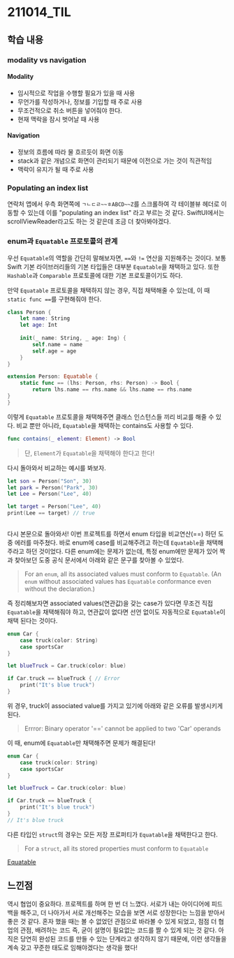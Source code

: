 ﻿# 211014_TIL


## 학습 내용 

### modality vs navigation

#### Modality
- 임시적으로 작업을 수행할 필요가 있을 때 사용
- 무언가를 작성하거나, 정보를 기입할 때 주로 사용
- 무조건적으로 취소 버튼을 넣어줘야 한다. 
- 현재 맥락을 잠시 벗어날 때 사용

#### Navigation
- 정보의 흐름에 따라 물 흐르듯이 화면 이동
- stack과 같은 개념으로 화면이 관리되기 때문에 이전으로 가는 것이 직관적임
- 맥락이 유지가 될 때 주로 사용

### Populating an index list 
연락처 앱에서 우측 화면쪽에 `ㄱㄴㄷㄹ~~ㅎABCD~~Z`를 스크롤하여 각 테이블뷰 헤더로 이동할 수 있는데 이를 "populating an index list" 라고 부르는 것 같다. SwiftUI에서는 scrollViewReader라고도 하는 것 같은데 조금 더 찾아봐야겠다. 


### enum과 `Equatable` 프로토콜의 관계 

우선 `Equatable`의 역할을 간단히 말해보자면, `==`와 `!=` 연산을 지원해주는 것이다. 보통 Swift 기본 라이브러리들의 기본 타입들은 대부분 `Equatable`을 채택하고 있다. 또한 `Hashable`과 `Comparable` 프로토콜에 대한 기본 프로토콜이기도 하다. 

만약 `Equatable` 프로토콜을 채택하지 않는 경우, 직접 채택해줄 수 있는데, 이 때 `static func ==`를 구현해줘야 한다. 

```swift 
class Person {
	let name: String
	let age: Int
	
	init(_ name: String, _ age: Ing) {
		self.name = name
		self.age = age
	}
}

extension Person: Equatable {
	static func == (lhs: Person, rhs: Person) -> Bool {
		return lhs.name == rhs.name && lhs.name == rhs.name
}
}
```

이렇게 `Equatable` 프로토콜을 채택해주면 클래스 인스턴스들 끼리 비교를 해줄 수 있다. 비교 뿐만 아니라, `Equatable`을 채택하는 contains도 사용할 수 있다. 

```swift
func contains(_ element: Element) -> Bool
```

> 단, `Element`가 `Equatable`을 채택해야 한다고 한다!

다시 돌아와서 비교하는 예시를 봐보자.

```swift
let son = Person("Son", 30)
let park = Person("Park", 30)
let Lee = Person("Lee", 40)

let target = Person("Lee", 40)
print(Lee == target) // true
 
```

다시 본문으로 돌아와서! 이번 프로젝트를 하면서 enum 타입을 비교연산(==) 하던 도중 에러를 마주쳤다. 바로 enum에 case를 비교해주려고 하는데 `Equatable`을 채택해주라고 하던 것이었다. 다른 enum에는 문제가 없는데, 특정 enum에만 문제가 있어 짝과 찾아보던 도중 공식 문서에서 아래와 같은 문구를 찾아볼 수 있었다.

>  For an  `enum`, all its associated values must conform to  `Equatable`. (An  `enum`  without associated values has  `Equatable`  conformance even without the declaration.)

즉 정리해보자면 associated values(연관값)을 갖는 case가 있다면 무조건 직접 `Equatable`을 채택해줘야 하고, 연관값이 없다면 선언 없이도 자동적으로 `Equatable`이 채택 된다는 것이다. 

```swift
enum Car {
	case truck(color: String)
	case sportsCar
}

let blueTruck = Car.truck(color: blue)

if Car.truck == blueTruck { // Error
	print("It's blue truck")
}
```
위 경우, truck이 associated value를 가지고 있기에 아래와 같은 오류를 발생시키게 된다. 

> Errror: Binary operator '==' cannot be applied to two 'Car' operands

이 때, enum에 `Equatable`만 채택해주면 문제가 해결된다!

```swift
enum Car {
	case truck(color: String)
	case sportsCar
}

let blueTruck = Car.truck(color: blue)

if Car.truck == blueTruck {
	print("It's blue truck")
}
// It's blue truck
```

다른 타입인 `struct`의 경우는 모든 저장 프로퍼티가 `Equatable`을 채택한다고 한다. 

> For a `struct`, all its stored properties must conform to `Equatable`



[Equatable](https://developer.apple.com/documentation/swift/equatable)

## 느낀점 

역시 협업이 중요하다. 프로젝트를 하며 한 번 더 느꼈다. 서로가 내는 아이디어에 피드백을 해주고, 더 나아가서 서로 개선해주는 모습을 보면 서로 성장한다는 느낌을 받아서 좋은 것 같다. 혼자 했을 때는 볼 수 없었던 관점으로 바라볼 수 있게 되었고, 점점 더 협업의 관점, 배려하는 코드 즉, 굳이 설명이 필요없는 코드를 짤 수 있게 되는 것 같다. 아직은 당연히 완성된 코드를 만들 수 있는 단계라고 생각하지 않기 때문에, 이런 생각들을 계속 갖고 꾸준한 태도로 임해야겠다는 생각을 했다! 
